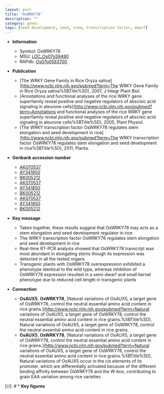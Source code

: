 ```yaml
---
layout: post
title: "OsWRKY78"
description: ""
category: genes
tags: [seed development, seed, stem, transcription factor, dwarf]
---
```


* **Information**  
    + Symbol: OsWRKY78  
    + MSU: [LOC_Os07g39480](http://rice.uga.edu/cgi-bin/ORF_infopage.cgi?orf=LOC_Os07g39480)  
    + RAPdb: [Os07g0583700](https://rapdb.dna.affrc.go.jp/locus/?name=Os07g0583700)  

* **Publication**  
    + [The WRKY Gene Family in Rice Oryza sativa](http://www.ncbi.nlm.nih.gov/pubmed?term=The WRKY Gene Family in Rice Oryza sativa%5BTitle%5D), 2007, J Integr Plant Biol.
    + [Annotations and functional analyses of the rice WRKY gene superfamily reveal positive and negative regulators of abscisic acid signaling in aleurone cells](http://www.ncbi.nlm.nih.gov/pubmed?term=Annotations and functional analyses of the rice WRKY gene superfamily reveal positive and negative regulators of abscisic acid signaling in aleurone cells%5BTitle%5D), 2005, Plant Physiol.
    + [The WRKY transcription factor OsWRKY78 regulates stem elongation and seed development in rice](http://www.ncbi.nlm.nih.gov/pubmed?term=The WRKY transcription factor OsWRKY78 regulates stem elongation and seed development in rice%5BTitle%5D), 2011, Planta.

* **Genbank accession number**  
    + [AK070537](http://www.ncbi.nlm.nih.gov/nuccore/AK070537)
    + [AY341850](http://www.ncbi.nlm.nih.gov/nuccore/AY341850)
    + [BK005212](http://www.ncbi.nlm.nih.gov/nuccore/BK005212)
    + [AK070537](http://www.ncbi.nlm.nih.gov/nuccore/AK070537)
    + [AY341850](http://www.ncbi.nlm.nih.gov/nuccore/AY341850)
    + [BK005212](http://www.ncbi.nlm.nih.gov/nuccore/BK005212)
    + [AK070537](http://www.ncbi.nlm.nih.gov/nuccore/AK070537)
    + [AY341850](http://www.ncbi.nlm.nih.gov/nuccore/AY341850)
    + [BK005212](http://www.ncbi.nlm.nih.gov/nuccore/BK005212)

* **Key message**  
    + Taken together, these results suggest that OsWRKY78 may acts as a stem elongation and seed development regulator in rice
    + The WRKY transcription factor OsWRKY78 regulates stem elongation and seed development in rice
    + Real-time RT-PCR analysis showed that OsWRKY78 transcript was most abundant in elongating stems though its expression was detected in all the tested organs
    + Transgenic plants with OsWRKY78 overexpression exhibited a phenotype identical to the wild type, whereas inhibition of OsWRKY78 expression resulted in a semi-dwarf and small kernel phenotype due to reduced cell length in transgenic plants

* **Connection**  
    + __OsAUX5__, __OsWRKY78__, [Natural variations of OsAUX5, a target gene of OsWRKY78, control the neutral essential amino acid content in rice grains.](http://www.ncbi.nlm.nih.gov/pubmed?term=Natural variations of OsAUX5, a target gene of OsWRKY78, control the neutral essential amino acid content in rice grains.%5BTitle%5D), Natural variations of OsAUX5, a target gene of OsWRKY78, control the neutral essential amino acid content in rice grains.
    + __OsAUX5__, __OsWRKY78__, [Natural variations of OsAUX5, a target gene of OsWRKY78, control the neutral essential amino acid content in rice grains.](http://www.ncbi.nlm.nih.gov/pubmed?term=Natural variations of OsAUX5, a target gene of OsWRKY78, control the neutral essential amino acid content in rice grains.%5BTitle%5D),  Natural variations of OsAUX5 occur in the cis elements of its promoter, which are differentially activated because of the different binding affinity between OsWRKY78 and the W-box, contributing to grain EAA variation among rice varieties

[//]: # * **Key figures**  


